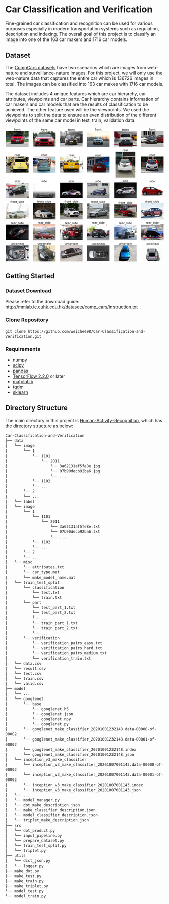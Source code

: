 # Car Classification and Verification

Fine-grained car classification and recognition can be used for various purposes especially in modern transportation systems such as regulation, description and indexing. The overall goal of this project is to classify an image into one of the 163 car makers and 1716 car models.

## Dataset

The [CompCars datasets](http://mmlab.ie.cuhk.edu.hk/datasets/comp_cars/index.html) have two scenarios which are images from web-nature and surveillance-nature images. For this project, we will only use the web-nature data that captures the entire car which is 136726 images in total. The images can be classified into 163 car makes with 1716 car models.

The dataset includes 4 unique features which are car hierarchy, car attributes, viewpoints and car parts. Car hierarchy contains information of car makers and car models that are the results of classification to be achieved. The other feature used will be the viewpoints. We used the viewpoints to split the data to ensure an even distribution of the different viewpoints of the same car model in test, train, validation data.

![front](image/front.png)
![rear](image/rear.png)
![side](image/side.png)
![front_side](image/front_side.png)
![rear_side](image/rear_side.png)
![uncertain](image/uncertain.png)


## Getting Started

### Dataset Download
Please refer to the download guide: http://mmlab.ie.cuhk.edu.hk/datasets/comp_cars/instruction.txt

### Clone Repository
```
git clone https://github.com/weichee98/Car-Classification-and-Verification.git
```

### Requirements
- [numpy](https://numpy.org/install/)
- [scipy](https://www.scipy.org/install.html)
- [pandas](https://pandas.pydata.org/pandas-docs/stable/getting_started/install.html)
- [TensorFlow 2.2.0](https://www.tensorflow.org/install) or later
- [matplotlib](https://matplotlib.org/)
- [tqdm](https://github.com/tqdm/tqdm)
- [sklearn](https://scikit-learn.org/stable/)

## Directory Structure

The main directory in this project is [Human-Activity-Recognition](https://github.com/weichee98/Human-Activity-Recognition), which has the directory structure as below:
```
Car-Classification-and-Verification
├── data
│   └── image
|       └── 1
|           └── 1101
|               └── 2011
|                   └── 3a62131af5fe8e.jpg
|                   └── 07b90decb92ba6.jpg
|                   └── ...
|           └── 1102
|           └── ...
|       └── 2
|       └── ...
|   └── label
│   └── image
|       └── 1
|           └── 1101
|               └── 2011
|                   └── 3a62131af5fe8e.txt
|                   └── 07b90decb92ba6.txt
|                   └── ...
|           └── 1102
|           └── ...
|       └── 2
|       └── ...
│   └── misc
|       └── attributes.txt
|       └── car_type.mat
|       └── make_model_name.mat
|   └── train_test_split
|       └── classification
|           └── test.txt
|           └── train.txt
|       └── part
|           └── test_part_1.txt
|           └── test_part_2.txt
|           └── ...
|           └── train_part_1.txt
|           └── train_part_2.txt
|           └── ...
|       └── verification
|           └── verification_pairs_easy.txt
|           └── verification_pairs_hard.txt
|           └── verification_pairs_medium.txt
|           └── verification_train.txt
│   └── data.csv
|   └── result.csv
│   └── test.csv
│   └── train.csv
|   └── valid.csv
├── model
│   └── ...
│   └── googlenet
|       └── base
|           └── googlenet.h5
|           └── googlenet.json
|           └── googlenet.npy
|           └── googlenet.py
|       └── googlenet_make_classifier_20201001232148.data-00000-of-00002
|       └── googlenet_make_classifier_20201001232148.data-00001-of-00002
|       └── googlenet_make_classifier_20201001232148.index
|       └── googlenet_make_classifier_20201001232148.json
│   └── inception_v3_make_classifier
|       └── inception_v3_make_classifier_20201007001143.data-00000-of-00002
|       └── inception_v3_make_classifier_20201007001143.data-00001-of-00002
|       └── inception_v3_make_classifier_20201007001143.index
|       └── inception_v3_make_classifier_20201007001143.json
│   └── ...
│   └── model_manager.py
│   └── dot_make_description.json
│   └── make_classifier_description.json
│   └── model_classifier_description.json
│   └── triplet_make_description.json
├── src
│   └── dot_product.py
│   └── input_pipeline.py
│   └── prepare_dataset.py
│   └── train_test_split.py
│   └── triplet.py
├── utils
│   └── dict_json.py
│   └── logger.py
├── make_dot.py
├── make_test.py
├── make_train.py
├── make_triplet.py
└── model_test.py
└── model_train.py
```
